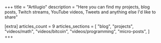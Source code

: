 +++
title = "Artilugio"
description = "Here you can find my projects, blog posts, Twitch streams, YouTube videos, Tweets and anything else I'd like to share"

[extra]
articles_count = 9
articles_sections = [
    "blog",
    "projects",
    "videos/math",
    "videos/bitcoin",
    "videos/programming",
    "micro-posts",
]
+++
